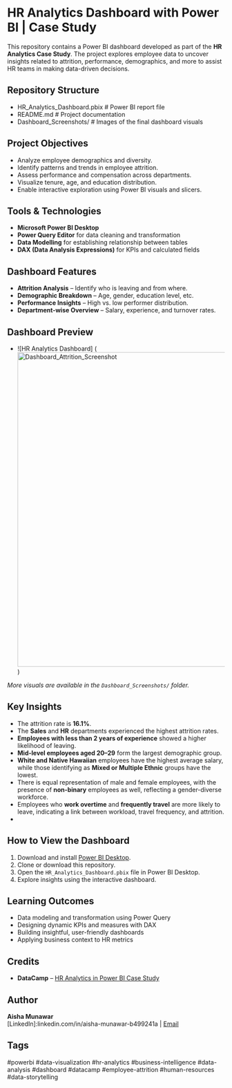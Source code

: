 # HR Analytics Dashboard with Power BI | Case Study
This repository contains a Power BI dashboard developed as part of the **HR Analytics Case Study**. The project explores employee data to uncover insights related to attrition, performance, demographics, and more to assist HR teams in making data-driven decisions.

## Repository Structure
 - HR_Analytics_Dashboard.pbix # Power BI report file 
 - README.md # Project documentation
 - Dashboard_Screenshots/ # Images of the final dashboard visuals

## Project Objectives
- Analyze employee demographics and diversity.
- Identify patterns and trends in employee attrition.
- Assess performance and compensation across departments.
- Visualize tenure, age, and education distribution.
- Enable interactive exploration using Power BI visuals and slicers.

## Tools & Technologies
- **Microsoft Power BI Desktop**
- **Power Query Editor** for data cleaning and transformation
- **Data Modelling** for establishing relationship between tables
- **DAX (Data Analysis Expressions)** for KPIs and calculated fields
  

## Dashboard Features
- **Attrition Analysis** – Identify who is leaving and from where.
- **Demographic Breakdown** – Age, gender, education level, etc.
- **Performance Insights** – High vs. low performer distribution.
- **Department-wise Overview** – Salary, experience, and turnover rates.

## Dashboard Preview
- ![HR Analytics Dashboard] (<img width="1307" height="728" alt="Dashboard_Attrition_Screenshot" src="https://github.com/user-attachments/assets/9a567082-9f0c-42f5-a597-c751d3acd7c0" />
)

*More visuals are available in the `Dashboard_Screenshots/` folder.*

## Key Insights
- The attrition rate is **16.1%**.
- The **Sales** and **HR** departments experienced the highest attrition rates.
- **Employees with less than 2 years of experience** showed a higher likelihood of leaving.
- **Mid-level employees aged 20–29** form the largest demographic group.
- **White and Native Hawaiian** employees have the highest average salary, while those identifying as **Mixed or Multiple Ethnic** groups have the lowest.
- There is equal representation of male and female employees, with the presence of **non-binary** employees as well, reflecting a gender-diverse workforce.
- Employees who **work overtime** and **frequently travel** are more likely to leave, indicating a link between workload, travel frequency, and attrition.
- 
## How to View the Dashboard
1. Download and install [Power BI Desktop](https://powerbi.microsoft.com/desktop/).
2. Clone or download this repository.
3. Open the `HR_Analytics_Dashboard.pbix` file in Power BI Desktop.
4. Explore insights using the interactive dashboard.

## Learning Outcomes
- Data modeling and transformation using Power Query
- Designing dynamic KPIs and measures with DAX
- Building insightful, user-friendly dashboards
- Applying business context to HR metrics

## Credits
- **DataCamp** – [HR Analytics in Power BI Case Study](https://www.datacamp.com/)

## Author
**Aisha Munawar**  
[LinkedIn]:linkedin.com/in/aisha-munawar-b499241a | [Email](aishamunawar1212@gmail.com)

## Tags
#powerbi #data-visualization #hr-analytics #business-intelligence #data-analysis #dashboard #datacamp #employee-attrition #human-resources #data-storytelling
